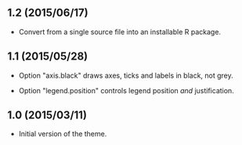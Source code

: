 1.2 (2015/06/17)
----------------

* Convert from a single source file into an installable R package.


1.1 (2015/05/28)
----------------

* Option "axis.black" draws axes, ticks and labels in black, not grey.

* Option "legend.position" controls legend position *and* justification.


1.0 (2015/03/11)
----------------

* Initial version of the theme.
